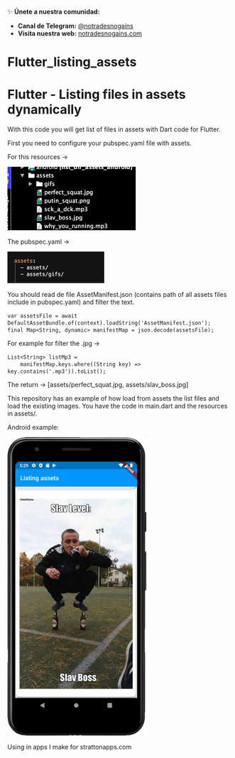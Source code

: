 ✨ **Únete a nuestra comunidad:**

- **Canal de Telegram:** [@notradesnogains](https://t.me/notradesnogains)
- **Visita nuestra web:** [notradesnogains.com](https://notradesnogains.com)


# Flutter_listing_assets
<h1>Flutter - Listing files in assets dynamically</h1>

With this code you will get list of files in assets with Dart code for Flutter.

First you need to configure your pubspec.yaml file with assets.

For this resources ->

<img width="289px" height="143px"  src="https://github.com/DiMiTriFrog/Flutter_listing_assets/blob/master/res/capt.png?raw=true"/>

The pubspec.yaml ->

<img width="218px" height="71px"  src="https://raw.githubusercontent.com/DiMiTriFrog/Flutter_listing_assets/master/res/pub.png"/>

You should read de file AssetManifest.json (contains path of all assets files include in pubspec.yaml) 
and filter the text.

    var assetsFile = await DefaultAssetBundle.of(context).loadString('AssetManifest.json');
    final Map<String, dynamic> manifestMap = json.decode(assetsFile);
    
    
For example for filter the .jpg ->

    List<String> listMp3 =
        manifestMap.keys.where((String key) => key.contains('.mp3')).toList();
    
    
The return -> [assets/perfect_squat.jpg, assets/slav_boss.jpg]


This repository has an example of how load from assets the list files and load the
existing images.
You have the code in main.dart and the resources in assets/.

Android example:

<img width="316px" height="672px" src="https://raw.githubusercontent.com/DiMiTriFrog/Flutter_listing_assets/master/res/screenshot.png"/>

Using in apps I make for strattonapps.com
